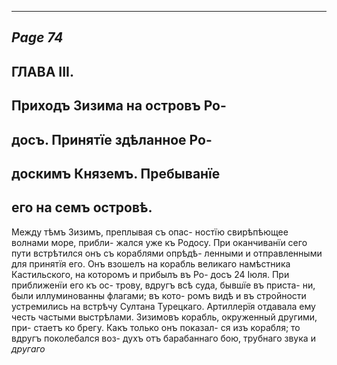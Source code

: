 

---
*Page 74*
---

## ГЛАВА ІІІ.
## Приходъ Зизима на островъ Ро-
## досъ. Принятїе здѣланное Ро-
## доскимъ Княземъ. Пребыванїе
## его на семъ островѣ.
Между тѣмъ Зизимъ, преплывая съ опас- ностїю свирѣпѣющее волнами море, прибли- жался уже къ Родосу. При оканчиванїи сего пути встрѣтился онъ съ кораблями опрѣдѣ- ленными и отправленными для принятїя его. Онъ взошелъ на корабль великаго намѣстника Кастильского, на которомъ и прибылъ въ Ро- досъ 24 Іюля. При приближенїи его къ ос- трову, вдругъ всѣ суда, бывшїе въ приста- ни, были иллуминованны флагами; въ кото- ромъ видѣ и въ стройности устремились на встрѣчу Султана Турецкаго. Артиллерїя отдавала ему честь частыми выстрѣлами. Зизимовъ корабль, окруженный другими, при- стаетъ ко брегу. Какъ только онъ показал- ся изъ корабля; то вдругъ поколебался воз- духъ отъ барабаннаго бою, трубнаго звука и
*другаго*